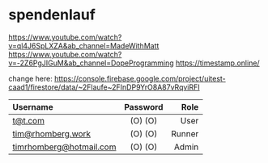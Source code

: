 # spendenlauf
https://www.youtube.com/watch?v=ql4J6SpLXZA&ab_channel=MadeWithMatt
https://www.youtube.com/watch?v=-2Z6PgJIGuM&ab_channel=DopeProgramming
https://timestamp.online/

change here:
https://console.firebase.google.com/project/uitest-caad1/firestore/data/~2Flaufe~2FInDP9YrO8A87vRqviRFI



| Username                | Password |   Role |
|:------------------------|:--------:|-------:|
| t@t.com                 | (O) (O)  |   User |
| tim@rhomberg.work       | (O) (O)  | Runner |
| timrhomberg@hotmail.com | (O) (O)  |  Admin |
